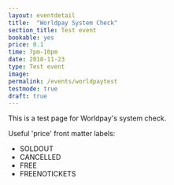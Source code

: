 ```yaml
---
layout: eventdetail
title:  "Worldpay System Check"
section_title: Test event
bookable: yes
price: 0.1
time: 7pm-10pm
date: 2018-11-23
type: Test event
image:
permalink: /events/worldpaytest
testmode: true
draft: true
---
```


This is a test page for Worldpay's system check.

Useful 'price' front matter labels:
- SOLDOUT
- CANCELLED
- FREE
- FREENOTICKETS
